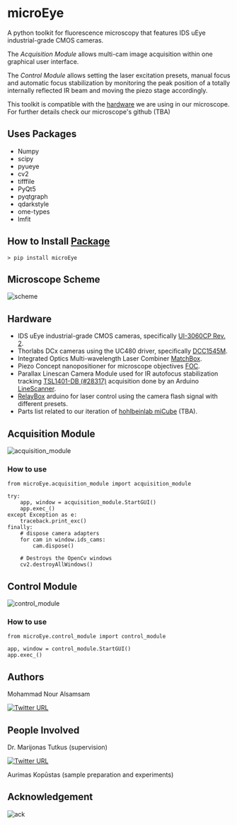 # microEye
A python toolkit for fluorescence microscopy that features IDS uEye industrial-grade CMOS cameras.

The *Acquisition Module* allows multi-cam image acquisition within one graphical user interface.

The *Control Module* allows setting the laser excitation presets, manual focus and automatic focus stabilization by monitoring the peak position of a totally internally reflected IR beam and moving the piezo stage accordingly. 

This toolkit is compatible with the [hardware](#hardware) we are using in our microscope. For further details check our microscope's github (TBA)

## Uses Packages
 
- Numpy 
- scipy
- pyueye
- cv2
- tifffile
- PyQt5
- pyqtgraph
- qdarkstyle
- ome-types
- lmfit

## How to Install [Package](https://pypi.org/project/microEye/)

    > pip install microEye

## Microscope Scheme

![scheme](https://user-images.githubusercontent.com/89871015/135764774-8c2dbc12-bff1-4325-97bc-7f1fc356f517.png)

## Hardware 

- IDS uEye industrial-grade CMOS cameras, specifically [UI-3060CP Rev. 2](https://en.ids-imaging.com/store/products/cameras/ui-3060cp-rev-2.html).
- Thorlabs DCx cameras using the UC480 driver, specifically [DCC1545M](https://www.thorlabs.com/thorProduct.cfm?partNumber=DCC1545M).
- Integrated Optics Multi-wavelength Laser Combiner [MatchBox](https://integratedoptics.com/products/wavelength-combiners).
- Piezo Concept nanopositioner for microscope objectives [FOC](https://piezoconcept-store.squarespace.com/1-axis/p/foc).
- Parallax Linescan Camera Module used for IR autofocus stabilization tracking [TSL1401-DB (#28317)](https://eu.mouser.com/ProductDetail/Parallax/28317?qs=%2Fha2pyFaduiCRhuOAXMuCmQIeG1Q3R01m6Y1EH%252BmN80%3D) acquisition done by an Arduino [LineScanner](https://github.com/samhitech/LineScanner).
- [RelayBox](https://github.com/samhitech/RelayBox) arduino for laser control using the camera flash signal with different presets.
- Parts list related to our iteration of [hohlbeinlab miCube](https://hohlbeinlab.github.io/miCube/index.html) (TBA).

## Acquisition Module

![acquisition_module](https://user-images.githubusercontent.com/89871015/135764990-b9ac0062-4710-4a10-b2f8-a16f34d77ee1.png)

### How to use

    from microEye.acquisition_module import acquisition_module
    
    try:
        app, window = acquisition_module.StartGUI()
        app.exec_()
    except Exception as e:
        traceback.print_exc()
    finally:
        # dispose camera adapters
        for cam in window.ids_cams:
            cam.dispose()

        # Destroys the OpenCv windows
        cv2.destroyAllWindows()

## Control Module

![control_module](https://user-images.githubusercontent.com/89871015/141841883-d37c4979-c8aa-4e1f-b1b9-84bdd819c828.png)

### How to use

    from microEye.control_module import control_module
    
    app, window = control_module.StartGUI()
    app.exec_()

## Authors

Mohammad Nour Alsamsam

[![Twitter URL](https://img.shields.io/twitter/url/https/twitter.com/samhightech.svg?style=social&label=Follow%20%40samhightech)](https://twitter.com/samhightech)
    
## People Involved

Dr. Marijonas Tutkus (supervision)

[![Twitter URL](https://img.shields.io/twitter/url/https/twitter.com/MTutkus.svg?style=social&label=Follow%20%40MTutkus)](https://twitter.com/MTutkus)


Aurimas Kopūstas (sample preparation and experiments)

## Acknowledgement

![ack](https://user-images.githubusercontent.com/89871015/135897106-12656072-932e-45ea-abeb-54e86ba60eb0.png)
